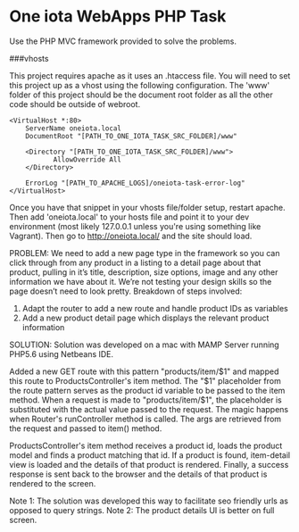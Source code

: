 # One iota WebApps PHP Task
Use the PHP MVC framework provided to solve the problems.

###vhosts

This project requires apache as it uses an .htaccess file. You will need to set this
project up as a vhost using the following configuration. The 'www' folder of this project
should be the document root folder as all the other code should be outside of webroot.

```
<VirtualHost *:80>
    ServerName oneiota.local
    DocumentRoot "[PATH_TO_ONE_IOTA_TASK_SRC_FOLDER]/www"

    <Directory "[PATH_TO_ONE_IOTA_TASK_SRC_FOLDER]/www">
	       AllowOverride All
   	</Directory>

    ErrorLog "[PATH_TO_APACHE_LOGS]/oneiota-task-error-log"
</VirtualHost>
```

Once you have that snippet in your vhosts file/folder setup, restart apache. Then add 'oneiota.local'
to your hosts file and point it to your dev environment (most likely 127.0.0.1 unless you're
using something like Vagrant). Then go to http://oneiota.local/ and the site should load.


PROBLEM:
We need to add a new page type in the framework so you can click through from any
product in a listing to a detail page about that product, pulling in it’s title, description, size
options, image and any other information we have about it. We’re not testing your design
skills so the page doesn’t need to look pretty.
Breakdown of steps involved:
1. Adapt the router to add a new route and handle product IDs as variables
2. Add a new product detail page which displays the relevant product information

SOLUTION:
Solution was developed on a mac with MAMP Server running PHP5.6 using Netbeans IDE.

Added a new GET route with this pattern "products/item/$1" and mapped this route to ProductsController's item method. 
The "$1" placeholder from the route pattern serves as the product id variable to be passed to the item method. 
When a request is made to "products/item/$1", the placeholder is substituted with the actual value passed to the request.
The magic happens when Router's runController method is called. The args are retrieved from the request and passed to item() method. 

ProductsController's item method receives a product id, loads the product model and finds a product matching that id. 
If a product is found, item-detail view is loaded and the details of that product is rendered. 
Finally, a success response is sent back to the browser and the details of that product is rendered to the screen.

Note 1: The solution was developed this way to facilitate seo friendly urls as opposed to query strings.
Note 2: The product details UI is better on full screen.

